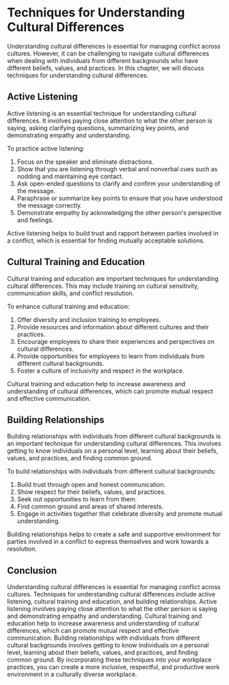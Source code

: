Techniques for Understanding Cultural Differences
================================================================================================

Understanding cultural differences is essential for managing conflict across cultures. However, it can be challenging to navigate cultural differences when dealing with individuals from different backgrounds who have different beliefs, values, and practices. In this chapter, we will discuss techniques for understanding cultural differences.

Active Listening
----------------

Active listening is an essential technique for understanding cultural differences. It involves paying close attention to what the other person is saying, asking clarifying questions, summarizing key points, and demonstrating empathy and understanding.

To practice active listening:

1. Focus on the speaker and eliminate distractions.
2. Show that you are listening through verbal and nonverbal cues such as nodding and maintaining eye contact.
3. Ask open-ended questions to clarify and confirm your understanding of the message.
4. Paraphrase or summarize key points to ensure that you have understood the message correctly.
5. Demonstrate empathy by acknowledging the other person's perspective and feelings.

Active listening helps to build trust and rapport between parties involved in a conflict, which is essential for finding mutually acceptable solutions.

Cultural Training and Education
-------------------------------

Cultural training and education are important techniques for understanding cultural differences. This may include training on cultural sensitivity, communication skills, and conflict resolution.

To enhance cultural training and education:

1. Offer diversity and inclusion training to employees.
2. Provide resources and information about different cultures and their practices.
3. Encourage employees to share their experiences and perspectives on cultural differences.
4. Provide opportunities for employees to learn from individuals from different cultural backgrounds.
5. Foster a culture of inclusivity and respect in the workplace.

Cultural training and education help to increase awareness and understanding of cultural differences, which can promote mutual respect and effective communication.

Building Relationships
----------------------

Building relationships with individuals from different cultural backgrounds is an important technique for understanding cultural differences. This involves getting to know individuals on a personal level, learning about their beliefs, values, and practices, and finding common ground.

To build relationships with individuals from different cultural backgrounds:

1. Build trust through open and honest communication.
2. Show respect for their beliefs, values, and practices.
3. Seek out opportunities to learn from them.
4. Find common ground and areas of shared interests.
5. Engage in activities together that celebrate diversity and promote mutual understanding.

Building relationships helps to create a safe and supportive environment for parties involved in a conflict to express themselves and work towards a resolution.

Conclusion
----------

Understanding cultural differences is essential for managing conflict across cultures. Techniques for understanding cultural differences include active listening, cultural training and education, and building relationships. Active listening involves paying close attention to what the other person is saying and demonstrating empathy and understanding. Cultural training and education help to increase awareness and understanding of cultural differences, which can promote mutual respect and effective communication. Building relationships with individuals from different cultural backgrounds involves getting to know individuals on a personal level, learning about their beliefs, values, and practices, and finding common ground. By incorporating these techniques into your workplace practices, you can create a more inclusive, respectful, and productive work environment in a culturally diverse workplace.
